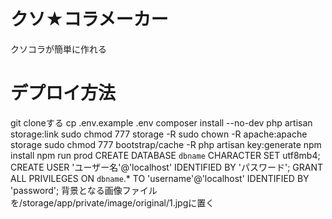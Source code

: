 # クソ★コラメーカー
クソコラが簡単に作れる

# デプロイ方法
git cloneする
cp .env.example .env
composer install --no-dev
php artisan storage:link
sudo chmod 777 storage -R
sudo chown -R apache:apache storage
sudo chmod 777 bootstrap/cache -R
php artisan key:generate
npm install
npm run prod
CREATE DATABASE `dbname` CHARACTER SET utf8mb4;
CREATE USER 'ユーザー名'@'localhost' IDENTIFIED BY 'パスワード';
GRANT ALL PRIVILEGES ON `dbname`.* TO 'username'@'localhost'  IDENTIFIED BY 'password';
背景となる画像ファイルを/storage/app/private/image/original/1.jpgに置く
